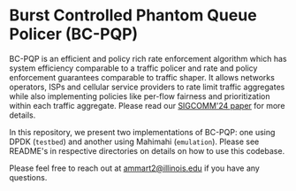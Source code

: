 # Burst Controlled Phantom Queue Policer (BC-PQP)

BC-PQP is an efficient and policy rich rate enforcement algorithm which has system efficiency comparable to a traffic policer and rate and policy enforcement guarantees comparable to traffic shaper. It allows networks operators, ISPs and cellular service providers to rate limit traffic aggregates while also implementing policies like per-flow fairness and prioritization within each traffic aggregate. Please read our [SIGCOMM'24 paper](https://ammart2.web.illinois.edu/files/phantom.pdf) for more details.

In this repository, we present two implementations of BC-PQP: one using DPDK (`testbed`) and another using Mahimahi (`emulation`). Please see README's in respective directories on details on how to use this codebase.

Please feel free to reach out at ammart2@illinois.edu if you have any questions.
